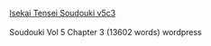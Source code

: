 [Isekai Tensei Soudouki v5c3](https://bakapervert.wordpress.com/2020/05/04/soudouki-v5ch3/)
<br/><br/>
Soudouki Vol 5 Chapter 3 (13602 words) wordpress<br/>
 